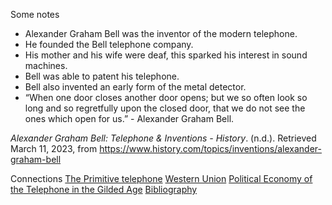 Some notes
- Alexander Graham Bell was the inventor of the modern telephone. 
- He founded the Bell telephone company.
- His mother and his wife were deaf, this sparked his interest in sound machines.
- Bell was able to patent his telephone.
- Bell also invented an early form of the metal detector.
- “When one door closes another door opens; but we so often look so long and so regretfully upon the closed door, that we do not see the ones which open for us.” - Alexander Graham Bell.

_Alexander Graham Bell: Telephone & Inventions - History_. (n.d.). Retrieved March 11, 2023, from https://www.history.com/topics/inventions/alexander-graham-bell

Connections
[The Primitive telephone](The%20Primitive%20telephone.md)
[Western Union](Western%20Union.md)
[Political Economy of the Telephone in the Gilded Age](Political%20Economy%20of%20the%20Telephone%20in%20the%20Gilded%20Age.md)
[Bibliography](Bibliography.md)
